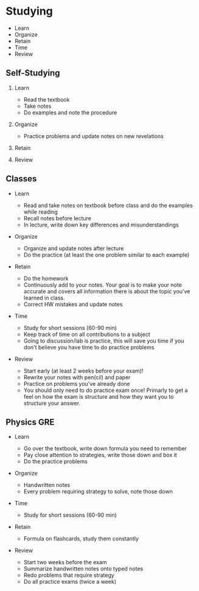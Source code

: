 #  Studying

- Learn
- Organize
- Retain
- Time
- Review

## Self-Studying

1. Learn

   - Read the textbook
   - Take notes
   - Do examples and note the procedure

2. Organize

   - Practice problems and update notes on new revelations

3. Retain
4. Review

## Classes

- Learn

  - Read and take notes on textbook before class and do the examples while reading
  - Recall notes before lecture
  - In lecture, write down key differences and misunderstandings

- Organize

  - Organize and update notes after lecture
  - Do the practice (at least the one problem similar to each example)

- Retain

  - Do the homework
  - Continuously add to your notes. Your goal is to make your note accurate and covers all information there is about the topic you've learned in class.
  - Correct HW mistakes and update notes

- Time

  - Study for short sessions (60-90 min)
  - Keep track of time on all contributions to a subject
  - Going to discussion/lab is practice, this will save you time if you don't believe you have time to do practice problems

- Review
  - Start early (at least 2 weeks before your exam)!
  - Rewrite your notes with pen(cil) and paper
  - Practice on problems you've already done
  - You should only need to do practice exam once! Primarly to get a feel on how the exam is structure and how they want you to structure your answer.

## Physics GRE

- Learn

  - Go over the textbook, write down formula you need to remember
  - Pay close attention to strategies, write those down and box it
  - Do the practice problems

- Organize

  - Handwritten notes
  - Every problem requiring strategy to solve, note those down

- Time

  - Study for short sessions (60-90 min)

- Retain

  - Formula on flashcards, study them constantly

- Review
  - Start two weeks before the exam
  - Summarize handwritten notes onto typed notes
  - Redo problems that require strategy
  - Do all practice exams (twice a week)
